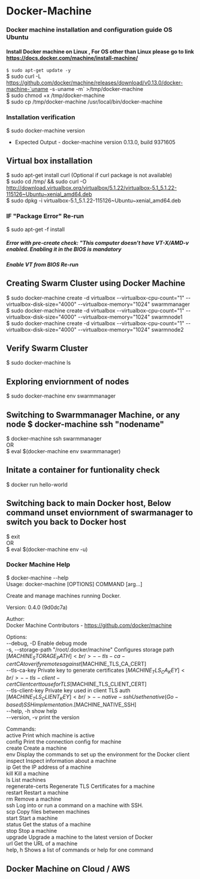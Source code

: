 # Docker-Machine
### Docker machine installation and configuration guide OS Ubuntu

#### Install Docker machine on Linux , For OS other than Linux please go to link https://docs.docker.com/machine/install-machine/

`$ sudo apt-get update -y` <br />
$ sudo curl -L https://github.com/docker/machine/releases/download/v0.13.0/docker-machine-`uname -s`-`uname -m` >/tmp/docker-machine <br />
$ sudo chmod +x /tmp/docker-machine <br />
$ sudo cp /tmp/docker-machine /usr/local/bin/docker-machine <br />

### Installation verification 

$ sudo docker-machine version
- Expected Output - docker-machine version 0.13.0, build 9371605

## Virtual box installation 

$ sudo apt-get install curl (Optional if curl package is not available) <br />
$ sudo cd /tmp/ && sudo curl -O http://download.virtualbox.org/virtualbox/5.1.22/virtualbox-5.1_5.1.22-115126~Ubuntu~xenial_amd64.deb  <br />
$ sudo dpkg -i virtualbox-5.1_5.1.22-115126~Ubuntu~xenial_amd64.deb <br />

### IF "Package Error" Re-run 
$ sudo apt-get -f install

##### Error with pre-create check: "This computer doesn't have VT-X/AMD-v enabled. Enabling it in the BIOS is mandatory
##### Enable VT from BIOS Re-run 

## Creating Swarm Cluster using Docker Machine

$ sudo docker-machine create -d virtualbox --virtualbox-cpu-count="1" --virtualbox-disk-size="4000" --virtualbox-memory="1024" swarmmanager <br />
$ sudo docker-machine create -d virtualbox --virtualbox-cpu-count="1" --virtualbox-disk-size="4000" --virtualbox-memory="1024" swarmnode1 <br />
$ sudo docker-machine create -d virtualbox --virtualbox-cpu-count="1" --virtualbox-disk-size="4000" --virtualbox-memory="1024" swarmnode2 <br />

## Verify Swarm Cluster

$ sudo docker-machine ls 

## Exploring enviornment of nodes 

$ sudo docker-machine env swarmmanager <br />

## Switching to Swarmmanager Machine, or any node $ docker-machine ssh "nodename" 
$ docker-machine ssh swarmmanager <br />
OR <br />
$ eval $(docker-machine env swarmmanager)

## Initate a container for funtionality check 

$ docker run hello-world <br />

## Switching back to main Docker host, Below command unset enviornment of swarmanager to switch you back to Docker host

$ exit <br />
OR <br />
$ eval $(docker-machine env -u)

### Docker Machine Help

$ docker-machine --help <br />
Usage: docker-machine [OPTIONS] COMMAND [arg...] <br />

Create and manage machines running Docker.<br />

Version: 0.4.0 (9d0dc7a)<br />

Author:<br />
  Docker Machine Contributors - <https://github.com/docker/machine><br />

Options:<br />
  --debug, -D                                   Enable debug mode<br />
  -s, --storage-path "/root/.docker/machine"    Configures storage path [$MACHINE_STORAGE_PATH]<br />
  --tls-ca-cert                                 CA to verify remotes against [$MACHINE_TLS_CA_CERT]<br />
  --tls-ca-key                                  Private key to generate certificates [$MACHINE_TLS_CA_KEY]<br />
  --tls-client-cert                             Client cert to use for TLS [$MACHINE_TLS_CLIENT_CERT]<br />
  --tls-client-key                              Private key used in client TLS auth [$MACHINE_TLS_CLIENT_KEY]<br />
  --native-ssh                                  Use the native (Go-based) SSH implementation. [$MACHINE_NATIVE_SSH]<br />
  --help, -h                                    show help<br />
  --version, -v                                 print the version<br />

Commands:<br />
  active                Print which machine is active<br />
  config                Print the connection config for machine<br />
  create                Create a machine<br />
  env                   Display the commands to set up the environment for the Docker client<br />
  inspect               Inspect information about a machine<br />
  ip                    Get the IP address of a machine<br />
  kill                  Kill a machine<br />
  ls                    List machines<br />
  regenerate-certs      Regenerate TLS Certificates for a machine<br />
  restart               Restart a machine<br />
  rm                    Remove a machine<br />
  ssh                   Log into or run a command on a machine with SSH.<br />
  scp                   Copy files between machines<br />
  start                 Start a machine<br />
  status                Get the status of a machine<br />
  stop                  Stop a machine<br />
  upgrade               Upgrade a machine to the latest version of Docker<br />
  url                   Get the URL of a machine<br />
  help, h               Shows a list of commands or help for one command<br />
  
  ## Docker Machine on Cloud / AWS 



